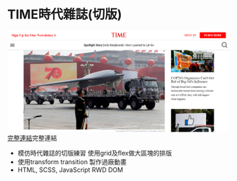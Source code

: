 # TIME時代雜誌(切版)

![](./time-pic.png)
<br>
[完整連結](https://danielgg1024.github.io/time/)完整連結
<br>
* 模仿時代雜誌的切版練習 使用grid及flex做大區塊的排版
* 使用transform transition 製作過廠動畫
* HTML, SCSS, JavaScript RWD DOM

